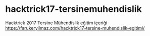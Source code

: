 # hacktrick17-tersinemuhendislik
Hacktrick 2017 Tersine Mühendislik eğitim içeriği
https://farukeryilmaz.com/hacktrick17-tersine-muhendislik-egitimi/
